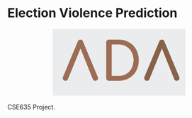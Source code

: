 # Election Violence Prediction
<p align="center">
<img src="ada.png" width="300">
</p>
<p>
CSE635 Project.
</p>
